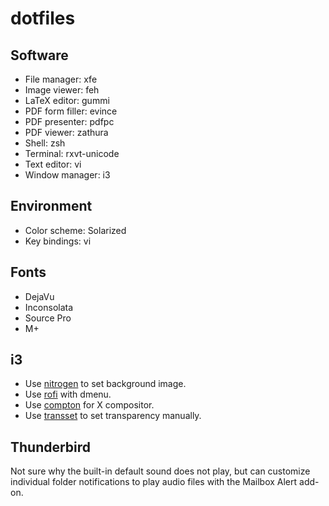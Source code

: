 dotfiles
========

Software
--------

* File manager: xfe
* Image viewer: feh
* LaTeX editor: gummi
* PDF form filler: evince
* PDF presenter: pdfpc
* PDF viewer: zathura
* Shell: zsh
* Terminal: rxvt-unicode
* Text editor: vi
* Window manager: i3

Environment
-----------

* Color scheme: Solarized
* Key bindings: vi

Fonts
-----

* DejaVu
* Inconsolata
* Source Pro
* M+

i3
--

* Use [nitrogen](http://projects.l3ib.org/nitrogen/) to set background image.
* Use [rofi](https://davedavenport.github.io/rofi/) with dmenu.
* Use [compton](https://github.com/chjj/compton) for X compositor.
* Use [transset](http://cgit.freedesktop.org/xorg/app/transset/) to set
  transparency manually.

Thunderbird
-----------

Not sure why the built-in default sound does not play, but can customize
individual folder notifications to play audio files with the Mailbox Alert
add-on.
